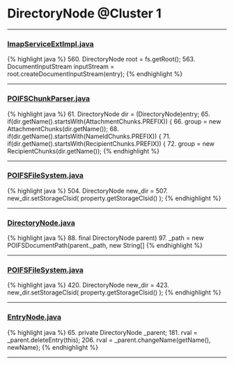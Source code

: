 # DirectoryNode @Cluster 1

***

### [ImapServiceExtImpl.java](https://searchcode.com/codesearch/view/50611261/)
{% highlight java %}
560. DirectoryNode root = fs.getRoot();
563.         DocumentInputStream inputStream = root.createDocumentInputStream(entry);
{% endhighlight %}

***

### [POIFSChunkParser.java](https://searchcode.com/codesearch/view/88636100/)
{% highlight java %}
61. DirectoryNode dir = (DirectoryNode)entry;
65. if(dir.getName().startsWith(AttachmentChunks.PREFIX)) {
66.    group = new AttachmentChunks(dir.getName());
68. if(dir.getName().startsWith(NameIdChunks.PREFIX)) {
71. if(dir.getName().startsWith(RecipientChunks.PREFIX)) {
72.    group = new RecipientChunks(dir.getName());
{% endhighlight %}

***

### [POIFSFileSystem.java](https://searchcode.com/codesearch/view/97397929/)
{% highlight java %}
504. DirectoryNode new_dir =
507. new_dir.setStorageClsid( property.getStorageClsid() );
{% endhighlight %}

***

### [DirectoryNode.java](https://searchcode.com/codesearch/view/15642286/)
{% highlight java %}
88.       final DirectoryNode parent)
97. _path = new POIFSDocumentPath(parent._path, new String[]
{% endhighlight %}

***

### [POIFSFileSystem.java](https://searchcode.com/codesearch/view/15642276/)
{% highlight java %}
420. DirectoryNode new_dir =
423. new_dir.setStorageClsid( property.getStorageClsid() );
{% endhighlight %}

***

### [EntryNode.java](https://searchcode.com/codesearch/view/15642274/)
{% highlight java %}
65. private DirectoryNode _parent;
181.         rval = _parent.deleteEntry(this);
206.         rval = _parent.changeName(getName(), newName);
{% endhighlight %}

***

